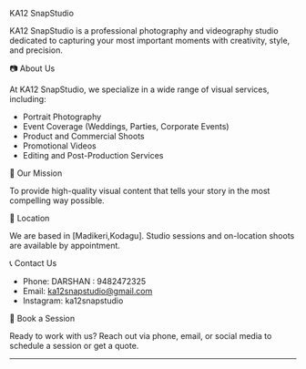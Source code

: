 KA12 SnapStudio

KA12 SnapStudio is a professional photography and videography studio dedicated to capturing your most important moments with creativity, style, and precision.

 📷 About Us

At KA12 SnapStudio, we specialize in a wide range of visual services, including:

* Portrait Photography
* Event Coverage (Weddings, Parties, Corporate Events)
* Product and Commercial Shoots
* Promotional Videos
* Editing and Post-Production Services

 🎯 Our Mission

To provide high-quality visual content that tells your story in the most compelling way possible.

 📍 Location

We are based in \[Madikeri,Kodagu]. Studio sessions and on-location shoots are available by appointment.

 📞 Contact Us

* Phone: DARSHAN : 9482472325
* Email: ka12snapstudio@gmail.com
* Instagram: ka12snapstudio


 📅 Book a Session

Ready to work with us? Reach out via phone, email, or social media to schedule a session or get a quote.

---


